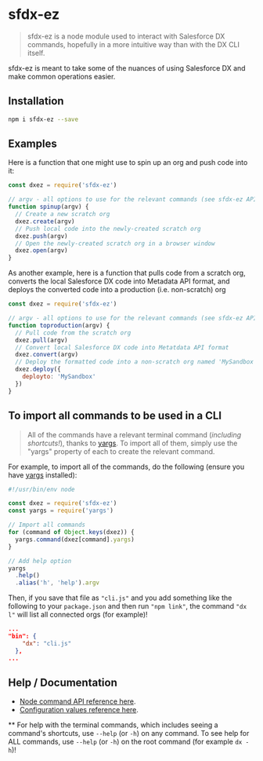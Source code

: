 # sfdx-ez

> sfdx-ez is a node module used to interact with Salesforce DX commands, hopefully in a more intuitive way than with the DX CLI itself.


sfdx-ez is meant to take some of the nuances of using Salesforce DX and make common operations easier.

## Installation

```bash
npm i sfdx-ez --save
```

## Examples
Here is a function that one might use to spin up an org and push code into it:
````javascript
const dxez = require('sfdx-ez')

// argv - all options to use for the relevant commands (see sfdx-ez API)
function spinup(argv) {
  // Create a new scratch org
  dxez.create(argv)
  // Push local code into the newly-created scratch org
  dxez.push(argv)
  // Open the newly-created scratch org in a browser window
  dxez.open(argv)
}
````

As another example, here is a function that pulls code from a scratch org, converts the local Salesforce DX code into Metadata API format, and deploys the converted code into a production (i.e. non-scratch) org
````javascript
const dxez = require('sfdx-ez')

// argv - all options to use for the relevant commands (see sfdx-ez API)
function toproduction(argv) {
  // Pull code from the scratch org
  dxez.pull(argv)
  // Convert local Salesforce DX code into Metatdata API format
  dxez.convert(argv)
  // Deploy the formatted code into a non-scratch org named 'MySandbox'
  dxez.deploy({
    deployto: 'MySandbox'
  })
}
````

## To import all commands to be used in a CLI

  > All of the commands have a relevant terminal command (*including shortcuts!*), thanks to [yargs](https://github.com/yargs/yargs). To import all of them, simply use the "yargs" property of each to create the relevant command.

For example, to import all of the commands, do the following (ensure you have [yargs](https://github.com/yargs/yargs) installed):

````javascript
#!/usr/bin/env node

const dxez = require('sfdx-ez')
const yargs = require('yargs')

// Import all commands
for (command of Object.keys(dxez)) {
  yargs.command(dxez[command].yargs)
}

// Add help option
yargs
  .help()
  .alias('h', 'help').argv
````

Then, if you save that file as `"cli.js"` and you add something like the following to your `package.json` and then run `"npm link"`, the command `"dx l"` will list all connected orgs (for example)!
````json
...
"bin": {
    "dx": "cli.js"
  },
...
````
## Help / Documentation
* [Node command API reference here](/docs/api.md).
* [Configuration values reference here](/docs/config.md).

** For help with the terminal commands, which includes seeing a command's shortcuts, use `--help` (or `-h`) on any command. To see help for ALL commands, use `--help` (or `-h`) on the root command (for example `dx -h`)!
